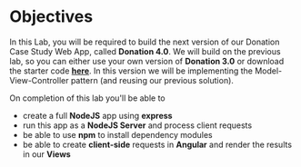 # Objectives

In this Lab, you will be required to build the next version of our Donation Case Study Web App, called **Donation 4.0**.  We will build on the previous lab, so you can either use your own version of **Donation 3.0** or download the starter code **[here](../zips/donationweb-3.0.solution.zip)**. In this version we will be implementing the Model-View-Controller pattern (and reusing our previous solution).  

On completion of this lab you'll be able to

* create a full **NodeJS** app using **express** 
* run this app as a **NodeJS Server** and process client requests
* be able to use **npm** to install dependency modules
* be able to create **client-side** requests in **Angular** and render the results in our **Views**
